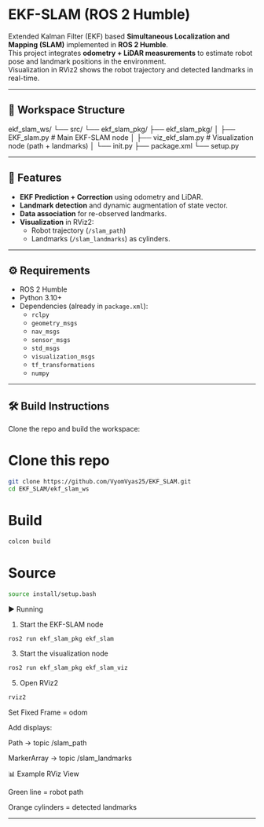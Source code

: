 # EKF-SLAM (ROS 2 Humble)

Extended Kalman Filter (EKF) based **Simultaneous Localization and Mapping (SLAM)** implemented in **ROS 2 Humble**.  
This project integrates **odometry + LiDAR measurements** to estimate robot pose and landmark positions in the environment.  
Visualization in RViz2 shows the robot trajectory and detected landmarks in real-time.

---

## 📂 Workspace Structure
ekf_slam_ws/
└── src/
└── ekf_slam_pkg/
├── ekf_slam_pkg/
│ ├── EKF_slam.py # Main EKF-SLAM node
│ ├── viz_ekf_slam.py # Visualization node (path + landmarks)
│ └── init.py
├── package.xml
└── setup.py

---

## 🚀 Features
- **EKF Prediction + Correction** using odometry and LiDAR.
- **Landmark detection** and dynamic augmentation of state vector.
- **Data association** for re-observed landmarks.
- **Visualization** in RViz2:
  - Robot trajectory (`/slam_path`)
  - Landmarks (`/slam_landmarks`) as cylinders.

---

## ⚙️ Requirements
- ROS 2 Humble
- Python 3.10+
- Dependencies (already in `package.xml`):
  - `rclpy`
  - `geometry_msgs`
  - `nav_msgs`
  - `sensor_msgs`
  - `std_msgs`
  - `visualization_msgs`
  - `tf_transformations`
  - `numpy`

---

## 🛠️ Build Instructions
Clone the repo and build the workspace:

# Clone this repo
```bash
git clone https://github.com/VyomVyas25/EKF_SLAM.git
cd EKF_SLAM/ekf_slam_ws
```

# Build
```bash
colcon build
```

# Source
```bash
source install/setup.bash
```
▶️ Running
1. Start the EKF-SLAM node
```bash
ros2 run ekf_slam_pkg ekf_slam
```

3. Start the visualization node
```bash
ros2 run ekf_slam_pkg ekf_slam_viz
```

5. Open RViz2
```bash
rviz2
```

Set Fixed Frame = odom

Add displays:

Path → topic /slam_path

MarkerArray → topic /slam_landmarks

📊 Example RViz View

Green line = robot path

Orange cylinders = detected landmarks

---

